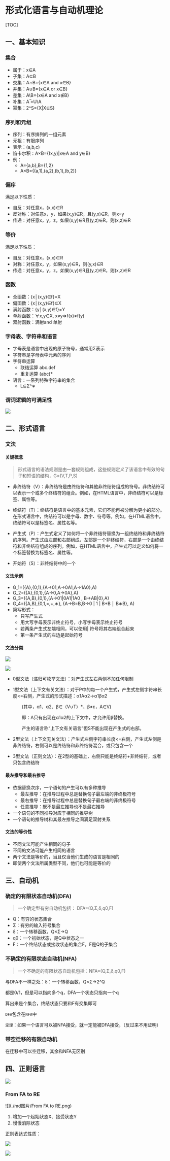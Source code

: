 # 形式化语言与自动机理论

[TOC]

## 一、基本知识

### 集合

- 属于：x∈A
- 子集：A⊆B
- 交集：A∩B={x∈A and x∈B}
- 并集：A∪B={x∈A or x∈B}
- 差集：A\B={x∈A and x∉B}
- 补集：A ̅=U\A
- 幂集：2^S={X|X⊆S}

### 序列和元组

- 序列：有序排列的一组元素
- 元祖：有限序列
- 表示：(a,b,c)
- 笛卡尔积：A×B={(x,y)|x∈A and y∈B}
- 例：
  - A={a,b},B={1,2}
  - A×B={(a,1),(a,2),(b,1),(b,2)}

### 偏序

满足以下性质：

- 自反：对任意x，(x,x)∈R
- 反对称：对任意x，y，如果(x,y)∈R，且(y,x)∈R，则x=y
- 传递：对任意x，y，z，如果(x,y)∈R且(y,z)∈R，则(x,z)∈R

### 等价

满足以下性质：

- 自反：对任意x，(x,x)∈R
- 对称：对任意x，y，如果(x,y)∈R，则(y,x)∈R
- 传递：对任意x，y，z，如果(x,y)∈R且(y,z)∈R，则(x,z)∈R

### 函数

- 全函数：{x│(x,y)∈f}=X
- 偏函数：{x│(x,y)∈f}⊆X
- 满射函数：{y│(x,y)∈f}=Y
- 单射函数：∀x,y∈X, x≠y⇒f(x)≠f(y)
- 双射函数：满射and 单射



### 字母表、字符串和语言

- 字母表是语言中出现的原子符号，通常用Σ表示
- 字符串是字母表中元素的序列
- 字符串运算
  - 联结运算  abc.def
  - 重复运算  (abc)*
- 语言：一系列特殊字符串的集合
  - L⊆Σ^∗



### 谓词逻辑的可满足性

![](./md图片/谓词逻辑的可满足性.png)

## 二、形式语言

### 文法

#### 关键概念

> 形式语言的语法规则是由一套规则组成，这些规则定义了该语言中有效的句子和短语的结构，G=(V,T,P,S)

- 非终结符（V）：非终结符是由终结符和其他非终结符组成的符号。非终结符可以表示一个或多个终结符的组合。例如，在HTML语言中，非终结符可以是标签、属性等。
- 终结符（T）：终结符是语言中的基本元素，它们不能再被分解为更小的部分。在形式语言中，终结符可以是字母、数字、符号等。例如，在HTML语言中，终结符可以是标签名、属性名等。
- 产生式（P）：产生式定义了如何将一个非终结符替换为一组终结符和非终结符的序列。产生式由左部和右部组成，左部是一个非终结符，右部是一个由终结符和非终结符组成的序列。例如，在HTML语言中，产生式可以定义如何将一个标签替换为标签名、属性等。

- 开始符（S）：非终结符中的一个
  ​


#### 文法示例

- G_1=({A},{0,1},{A→01,A→0A1,A→1A0},A)
- G_2=({A},{0,1},{A→0,A→0A},A)
- G_3=({A,B},{0,1},{A→01|0A1|1A0 , B→AB|0},A) 
- G_4=({A,B},{0,1,=,+,∗},
  {A→B=B,B→0 | 1 |  B+B │ B∗B}, A)
- 简写形式：
  - 只写产生式
  - 用大写字母表示非终止符号，小写字母表示终止符号
  - 若两条产生式左端相同，可以使用| 符号将其右端组合起来
  - 第一条产生式的左边是起始符号



#### 文法分类

![](./md图片/文法分类.png)

![](./md图片/四种文法.png)

- 0型文法（递归可枚举文法）：对产生式左右两侧不加任何限制

- 1型文法（上下文有关文法）：对于P中的每一个产生式，产生式左侧字符串长度<=右侧，产生式的形式描述：α1Aα2→α1βα2 

  　　(其中，α1、α2、β∈（V∪T）*，β≠ε，A∈V)

  　　即：A只有出现在α1α2的上下文中，才允许用β替换。

  　　产生的语言称“上下文有关语言”但S不能出现在产生式的右部。

- 2型文法（上下文无关文法）：产生式左侧字符串长度<=右侧，产生式左侧是非终结符，右侧可以是终结符和非终结符混合，或只包含一个

- 3型文法（正则文法）：在2型的基础上，右侧只能是终结符+非终结符，或者只包含终结符



#### 最左推导和最右推导

- 依据替换次序，一个语句的产生可以有多种推导
  - 最左推导：在推导过程中总是替换句子最左端的非终极符号
  - 最右推导：在推导过程中总是替换句子最右端的非终极符号
  - 任意推导：既不是最左推导也不是最右推导
- 一个语句的不同推导对应于相同的推导树
- 一个语句的推导树和其最左推导之间满足双射关系



#### 文法的等价性

- 不同文法可能产生相同的句子
- 不同的文法可能产生相同的语言
- 两个文法是等价的，当且仅当他们生成的语言是相同的
- 即使两个文法所属类型不同，他们也可能是等价的




## 三、自动机

### 确定的有限状态自动机(DFA)

> 一个确定型有穷自动机包括： DFA=(Q,Σ,δ,q0,F)

- Q：有穷的状态集合
- Σ：有穷的输入符号集合
- δ：一个转移函数，Q×Σ→Q
- q0：一个初始状态，是Q中状态之一
- F：一个终结状态或接收状态的集合F，F是Q的子集合



### 不确定的有限状态自动机(NFA)

> 一个不确定的有限状态自动机包括：NFA=(Q,Σ,δ,q0,F)

与DFA不一样之处：δ：一个转移函数，Q×Σ→2^Q

都是0/1，但是可以指向多个q，DFA一个状态只指向一个q

算出来是个集合，终结状态只要和F有交集即可

`DFA`包含在`NFA`中

`定理`：如果一个语言可以被NFA接受，就一定能被DFA接受，（反过来不用证明）

### 带空迁移的有限自动机

在迁移中可以空迁移，其余和NFA无区别



## 四、正则语言

![](./md图片/正则语言.png)

### From FA to RE

![](./md图片/From FA to RE.png)

1. 增加一个起始状态X、接受状态Y
2. 慢慢消除状态



正则表达式性质：

![](./md图片/正则表达式1.png)

![](./md图片/正则表达式2.png)